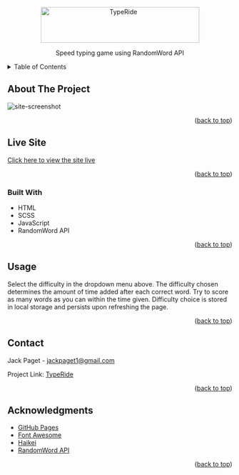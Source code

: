 <div id="top"></div>

<!-- PROJECT LOGO -->
<br />
<div align="center">
    <img src="https://i.imgur.com/IsXCbYS.png" alt="TypeRide" width="355" height="80">

  <p align="center">
    Speed typing game using RandomWord API
</div>

<!-- TABLE OF CONTENTS -->
<details>
  <summary>Table of Contents</summary>
  <ol>
    <li><a href="#about-the-project">About The Project</a></li>
	<li><a href="#live-site">Live site</a></li>
	<li><a href="#built-with">Built With</a></li>
    <li><a href="#usage">Usage</a></li>
    <li><a href="#contact">Contact</a></li>
    <li><a href="#acknowledgments">Acknowledgments</a></li>
  </ol>
</details>

<!-- ABOUT THE PROJECT -->

## About The Project

![site-screenshot](https://i.imgur.com/Bbqmwvp.png)

<p align="right">(<a href="#top">back to top</a>)</p>

<!-- LIVE SITE -->

## Live Site

[Click here to view the site live](https://jack-lp.github.io/TypeRide/)

<p align="right">(<a href="#top">back to top</a>)</p>

### Built With

- HTML
- SCSS
- JavaScript
- RandomWord API

<p align="right">(<a href="#top">back to top</a>)</p>

<!-- USAGE EXAMPLES -->

## Usage

Select the difficulty in the dropdown menu above. The difficulty chosen determines the amount of time added after each correct word. Try to score as many words as you can within the time given. Difficulty choice is stored in local storage and persists upon refreshing the page.

<p align="right">(<a href="#top">back to top</a>)</p>

<!-- CONTACT -->

## Contact

Jack Paget - <a href="mailto:jackpaget1@gmail.com">jackpaget1@gmail.com</a>

Project Link: [TypeRide](https://github.com/Jack-LP/TypeRide)

<p align="right">(<a href="#top">back to top</a>)</p>

<!-- ACKNOWLEDGMENTS -->

## Acknowledgments

- [GitHub Pages](https://pages.github.com)
- [Font Awesome](https://fontawesome.com)
- [Haikei](https://app.haikei.app/)
- [RandomWord API](http://random-word-api.herokuapp.com/home)

<p align="right">(<a href="#top">back to top</a>)</p>

